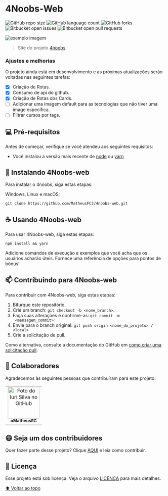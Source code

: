 # 4Noobs-Web

<!---Esses são exemplos. Veja https://shields.io para outras pessoas ou para personalizar este conjunto de escudos. Você pode querer incluir dependências, status do projeto e informações de licença aqui--->

![GitHub repo size](https://img.shields.io/github/repo-size/MatheusFC2/4noobs-web?style=for-the-badge)
![GitHub language count](https://img.shields.io/github/languages/count/MatheusFC2/4noobs-web?style=for-the-badge)
![GitHub forks](https://img.shields.io/github/forks/MatheusFC2/4noobs-web?style=for-the-badge)
![Bitbucket open issues](https://img.shields.io/bitbucket/issues/MatheusFC2/4noobs-web?style=for-the-badge)
![Bitbucket open pull requests](https://img.shields.io/bitbucket/pr-raw/MatheusFC2/4noobs-web?style=for-the-badge)

<img src="./.github/banner.png" alt="exemplo imagem">

> Site do projeto [4noobs](https://github.com/he4rt/4noobs)

### Ajustes e melhorias

O projeto ainda está em desenvolvimento e as próximas atualizações serão voltadas nas seguintes tarefas:

- [x] Criação de Rotas.
- [x] Consumo de api do github.
- [x] Criação de Rotas dos Cards.
- [ ] Adicionar uma imagem default para as tecnologias que não tiver uma image específica.
- [ ] Filtrar cursos por tags.

## 💻 Pré-requisitos

Antes de começar, verifique se você atendeu aos seguintes requisitos:
<!---Estes são apenas requisitos de exemplo. Adicionar, duplicar ou remover conforme necessário--->
* Você instalou a versão mais recente de [node](https://nodejs.org/en/) ou [yarn](https://yarnpkg.com/)
<!-- * Você leu `<guia / link / documentação_relacionada_ao_projeto>`. -->
## 🚀 Instalando 4Noobs-web

Para instalar o 4noobs, siga estas etapas:

Windows, Linux e macOS:
```
git clone https://github.com/MatheusFC2/4noobs-web.git
```

## ☕ Usando 4Noobs-web

Para usar 4Noobs-web, siga estas etapas:

```
npm install && yarn
```

Adicione comandos de execução e exemplos que você acha que os usuários acharão úteis. Fornece uma referência de opções para pontos de bônus!

## 📫 Contribuindo para 4Noobs-web
<!---Se o seu README for longo ou se você tiver algum processo ou etapas específicas que deseja que os contribuidores sigam, considere a criação de um arquivo CONTRIBUTING.md separado--->
Para contribuir com 4Noobs-web, siga estas etapas:

1. Bifurque este repositório.
2. Crie um branch: `git checkout -b <nome_branch>`.
3. Faça suas alterações e confirme-as: `git commit -m '<mensagem_commit>'`
4. Envie para o branch original: `git push origin <nome_do_projeto> / <local>`
5. Crie a solicitação de pull.

Como alternativa, consulte a documentação do GitHub em [como criar uma solicitação pull](https://help.github.com/en/github/collaborating-with-issues-and-pull-requests/creating-a-pull-request).

## 🤝 Colaboradores

Agradecemos às seguintes pessoas que contribuíram para este projeto:

<table>
  <tr>
    <td align="center">
      <a href="#">
        <img src="https://github.com/MatheusFC2.png" width="100px;" alt="Foto do Iuri Silva no GitHub"/><br>
        <sub>
          <b>oMatheusFC</b>
        </sub>
      </a>
    </td>
  </tr>
</table>


## 😄 Seja um dos contribuidores<br>

Quer fazer parte desse projeto? Clique [AQUI](CONTRIBUTING.md) e leia como contribuir.

## 📝 Licença

Esse projeto está sob licença. Veja o arquivo [LICENÇA](LICENSE.md) para mais detalhes.

[⬆ Voltar ao topo](#nome-do-projeto)<br>
